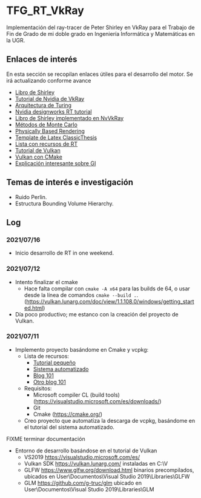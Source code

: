 # TFG_RT_VkRay
Implementación del ray-tracer de Peter Shirley en VkRay para el Trabajo de Fin de Grado de mi doble grado en Ingeniería Informática y Matemáticas en la UGR.

## Enlaces de interés

En esta sección se recopilan enlaces útiles para el desarrollo del motor. Se irá actualizando conforme avance

- [Libro de Shirley](https://raytracing.github.io/)
- [Tutorial de Nvidia de VkRay](https://nvpro-samples.github.io/vk_raytracing_tutorial_KHR/)
- [Arquitectura de Turing](https://developer.nvidia.com/blog/nvidia-turing-architecture-in-depth/)
- [Nvidia designworks RT tutorial](https://github.com/nvpro-samples/vk_raytracing_tutorial_KHR)
- [Libro de Shirley implementado en NvVkRay](https://github.com/GPSnoopy/RayTracingInVulkan)
- [Métodos de Monte Carlo](http://statweb.stanford.edu/~owen/mc/)
- [Physically Based Rendering](http://www.pbr-book.org/)
- [Template de Latex ClassicThesis](https://bitbucket.org/amiede/classicthesis/downloads)
- [Lista con recursos de RT](https://www.realtimerendering.com/raytracing.html)
- [Tutorial de Vulkan](https://vulkan-tutorial.com/Introduction)
- [Vulkan con CMake](https://vulkan.lunarg.com/doc/view/1.1.108.0/windows/getting_started.html)
- [Explicación interesante sobre GI](https://www.youtube.com/watch?v=yEkryaaAsBU)

## Temas de interés e investigación

- Ruido Perlin.
- Estructura Bounding Volume Hierarchy.

## Log

### 2021/07/16
- Inicio desarrollo de RT in one weekend.

### 2021/07/12

- Intento finalizar el cmake
  - Hace falta compilar con `cmake -A x64` para las builds de 64, o usar desde la línea de comandos `cmake --build .`. (https://vulkan.lunarg.com/doc/view/1.1.108.0/windows/getting_started.html)
- Día poco productivo; me estanco con la creación del proyecto de Vulkan.

### 2021/07/11

- Implemento proyecto basándome en Cmake y vcpkg:
  - Lista de recursos:
    - [Tutorial pequeño](https://www.40tude.fr/how-to-use-vcpkg-with-vscode-and-cmake/)
    - [Sistema automatizado](https://cpptruths.blogspot.com/2019/03/bootstrapping-vcpkg-based-cmake-project.html)
    - [Blog 101](https://gamefromscratch.com/vcpkg-cpp-easy-mode-step-by-step-tutorial/)
    - [Otro blog 101](https://sam.elborai.me/blog/vscode-cpp-dev-environment-2020)
  - Requisitos:
    - Microsoft compiler CL (build tools) (https://visualstudio.microsoft.com/es/downloads/)
    - Git
    - Cmake (https://cmake.org/)
  - Creo proyecto que automatiza la descarga de vcpkg, basándome en el tutorial del sistema automatizado.

FIXME terminar documentación
- Entorno de desarrollo basándose en el tutorial de Vulkan
  - VS2019 https://visualstudio.microsoft.com/es/
  - Vulkan SDK https://vulkan.lunarg.com/ instaladas en C:\V
  - GLFW https://www.glfw.org/download.html binarios precompilados, ubicados en User\Documentos\Visual Studio 2019\Libraries\GLFW
  - GLM https://github.com/g-truc/glm ubicado en User\Documentos\Visual Studio 2019\Libraries\GLM